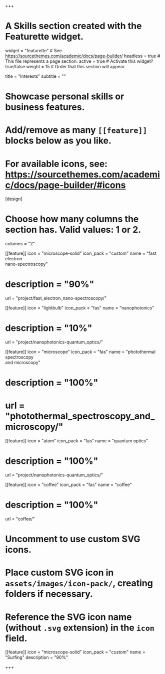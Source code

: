 +++
# A Skills section created with the Featurette widget.
widget = "featurette"  # See https://sourcethemes.com/academic/docs/page-builder/
headless = true  # This file represents a page section.
active = true  # Activate this widget? true/false
weight = 15  # Order that this section will appear.

title = "Interests"
subtitle = ""

# Showcase personal skills or business features.
# 
# Add/remove as many `[[feature]]` blocks below as you like.
# 
# For available icons, see: https://sourcethemes.com/academic/docs/page-builder/#icons

[design]
  # Choose how many columns the section has. Valid values: 1 or 2.
  columns = "2"


[[feature]]
  icon = "microscope-solid"
  icon_pack = "custom"
  name = "fast electron <br> nano-spectroscopy"
  # description = "90%"
  url = "project/fast_electron_nano-spectroscopy/"

  
[[feature]]
  icon = "lightbulb"
  icon_pack = "fas"
  name = "nanophotonics"
  # description = "10%"
  url = "project/nanophotonics-quantum_optics/"
  
[[feature]]
  icon = "microscope"
  icon_pack = "fas"
  name = "photothermal spectroscopy <br> and microscopy"
  # description = "100%"  
  # url = "photothermal_spectroscopy_and_microscopy/"

  

[[feature]]
 icon = "atom"
 icon_pack = "fas"
 name = "quantum optics"
 # description = "100%"
 url = "project/nanophotonics-quantum_optics/"
 
 
[[feature]]
 icon = "coffee"
 icon_pack = "fas"
 name = "coffee"
 # description = "100%"
 url = "coffee/"

# Uncomment to use custom SVG icons.
# Place custom SVG icon in `assets/images/icon-pack/`, creating folders if necessary.
# Reference the SVG icon name (without `.svg` extension) in the `icon` field.
[[feature]]
 icon = "microscope-solid"
 icon_pack = "custom"
 name = "Surfing"
 description = "90%"

+++
